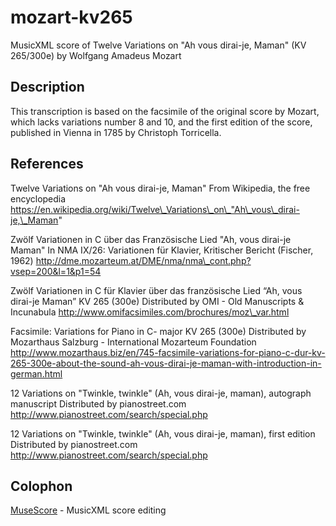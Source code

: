 # mozart-kv265
MusicXML score of Twelve Variations on "Ah vous dirai-je, Maman" (KV 265/300e)
by Wolfgang Amadeus Mozart

## Description

This transcription is based on the facsimile of the original score by Mozart,
which lacks variations number 8 and 10, and the first edition of the score,
published in Vienna in 1785 by Christoph Torricella.

## References

Twelve Variations on "Ah vous dirai-je, Maman"
From Wikipedia, the free encyclopedia
https://en.wikipedia.org/wiki/Twelve\_Variations\_on\_"Ah\_vous\_dirai-je,\_Maman"

Zwölf Variationen in C über das Französische Lied "Ah, vous dirai-je Maman"
In NMA IX/26: Variationen für Klavier, Kritischer Bericht (Fischer, 1962)
http://dme.mozarteum.at/DME/nma/nma\_cont.php?vsep=200&l=1&p1=54

Zwölf Variationen in C für Klavier über das französische Lied “Ah, vous dirai-je Maman” KV 265 (300e)
Distributed by OMI - Old Manuscripts & Incunabula
http://www.omifacsimiles.com/brochures/moz\_var.html

Facsimile: Variations for Piano in C- major KV 265 (300e)
Distributed by Mozarthaus Salzburg - International Mozarteum Foundation
http://www.mozarthaus.biz/en/745-facsimile-variations-for-piano-c-dur-kv-265-300e-about-the-sound-ah-vous-dirai-je-maman-with-introduction-in-german.html

12 Variations on "Twinkle, twinkle" (Ah, vous dirai-je, maman), autograph manuscript
Distributed by pianostreet.com
http://www.pianostreet.com/search/special.php

12 Variations on "Twinkle, twinkle" (Ah, vous dirai-je, maman), first edition
Distributed by pianostreet.com
http://www.pianostreet.com/search/special.php

## Colophon

[MuseScore](https://musescore.org/) - MusicXML score editing
